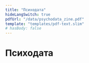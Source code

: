 ```yaml
---
title: "Психодата"
hideLangSwitch: true
pdfUrl: "/data/psychodata_zine.pdf"
template: "templates/pdf-text.slim"
# hasBody: false
---
```

# Психодата
